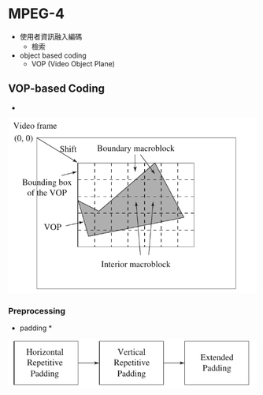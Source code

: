 # MPEG-4

* 使用者資訊融入編碼
  * 檢索
* object based coding
  * VOP \(Video Object Plane\)

## VOP-based Coding

* 
![](../.gitbook/assets/image%20%282%29.png)

### Preprocessing

* padding
  * 

![](../.gitbook/assets/image%20%2810%29.png)





